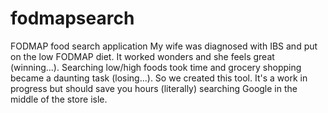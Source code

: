 # fodmapsearch
FODMAP food search application
My wife was diagnosed with IBS and put on the low FODMAP diet. It worked wonders and she feels great (winning...). Searching low/high foods took time and grocery shopping became a daunting task (losing...). So we created this tool. It's a work in progress but should save you hours (literally) searching Google in the middle of the store isle.
